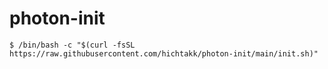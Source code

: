 # photon-init

```
$ /bin/bash -c "$(curl -fsSL https://raw.githubusercontent.com/hichtakk/photon-init/main/init.sh)"
```

